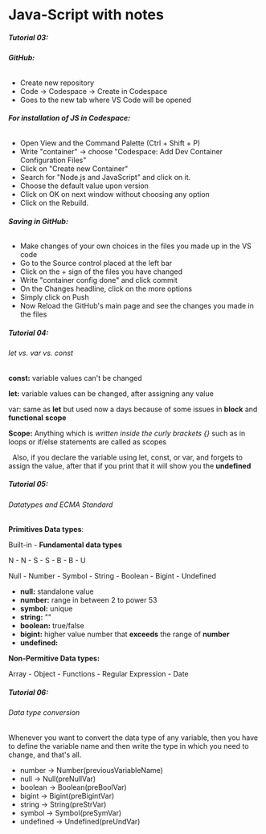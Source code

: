 # Java-Script with notes





##### **Tutorial 03:**



###### **GitHub:**

* Create new repository
* Code -> Codespace -> Create in Codespace
* Goes to the new tab where VS Code will be opened



###### **For installation of JS in Codespace:**

* Open View and the Command Palette (Ctrl + Shift + P)
* Write "container" -> choose "Codespace: Add Dev Container Configuration Files"
* Click on "Create new Container"
* Search for "Node.js and JavaScript" and click on it.
* Choose the default value upon version
* Click on OK on next window without choosing any option
* Click on the Rebuild.



###### **Saving in GitHub:**

* Make changes of your own choices in the files you made up in the VS code
* Go to the Source control placed at the left bar
* Click on the + sign of the files you have changed
* Write "container config done" and click commit
* On the Changes headline, click on the more options
* Simply click on Push
* Now Reload the GitHub's main page and see the changes you made in the files





##### Tutorial 04:



###### let vs. var vs. const



**const:** variable values can't be changed	

**let:** variable values can be changed, after assigning any value

var: same as **let** but used now a days because of some issues in **block** and **functional** **scope**



**Scope:** Anything which is *written inside the curly brackets {}* such as in loops or if/else statements are called as scopes

&nbsp;	Also, if you declare the variable using let, const, or var, and forgets to assign the value, after that if you print that it will show you the **undefined**





##### Tutorial 05:



###### Datatypes and ECMA Standard 



**Primitives Data types**: 

Built-in - **Fundamental data types**

N - N - S - S - B - B - U

Null - Number - Symbol - String - Boolean - Bigint - Undefined

* **null:** standalone value
* **number:** range in between 2 to power 53
* **symbol:** unique 
* **string:** ""
* **boolean:** true/false 
* **bigint:** higher value number that **exceeds** the range of **number**
* **undefined:**



**Non-Permitive Data types:**

Array - Object - Functions - Regular Expression - Date 





##### Tutorial 06:



###### Data type conversion



Whenever you want to convert the data type of any variable, then you have to define the variable name and then write the type in which you need to change, and that's all.

* number → Number(previousVariableName)
* null → Null(preNullVar)
* boolean → Boolean(preBoolVar)
* bigint → Bigint(preBigintVar)
* string → String(preStrVar)
* symbol → Symbol(preSymVar)
* undefined → Undefined(preUndVar)





